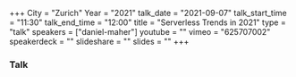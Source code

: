 +++
City = "Zurich"
Year = "2021"
talk_date = "2021-09-07"
talk_start_time = "11:30"
talk_end_time = "12:00"
title = "Serverless Trends in 2021"
type = "talk"
speakers = ["daniel-maher"]
youtube = ""
vimeo = "625707002"
speakerdeck = ""
slideshare = ""
slides = ""
+++

### Talk

